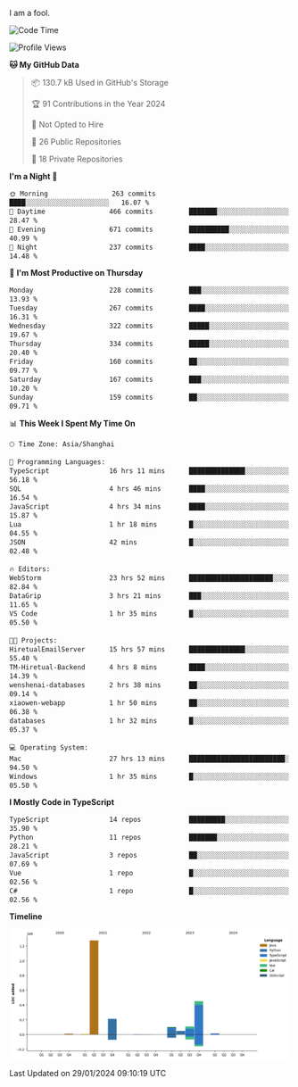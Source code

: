 I am a fool.

<!--START_SECTION:waka-->
![Code Time](http://img.shields.io/badge/Code%20Time-1%2C159%20hrs%204%20mins-blue)

![Profile Views](http://img.shields.io/badge/Profile%20Views-0-blue)

**🐱 My GitHub Data** 

> 📦 130.7 kB Used in GitHub's Storage 
 > 
> 🏆 91 Contributions in the Year 2024
 > 
> 🚫 Not Opted to Hire
 > 
> 📜 26 Public Repositories 
 > 
> 🔑 18 Private Repositories 
 > 
**I'm a Night 🦉** 

```text
🌞 Morning                263 commits         ████░░░░░░░░░░░░░░░░░░░░░   16.07 % 
🌆 Daytime                466 commits         ███████░░░░░░░░░░░░░░░░░░   28.47 % 
🌃 Evening                671 commits         ██████████░░░░░░░░░░░░░░░   40.99 % 
🌙 Night                  237 commits         ████░░░░░░░░░░░░░░░░░░░░░   14.48 % 
```
📅 **I'm Most Productive on Thursday** 

```text
Monday                   228 commits         ███░░░░░░░░░░░░░░░░░░░░░░   13.93 % 
Tuesday                  267 commits         ████░░░░░░░░░░░░░░░░░░░░░   16.31 % 
Wednesday                322 commits         █████░░░░░░░░░░░░░░░░░░░░   19.67 % 
Thursday                 334 commits         █████░░░░░░░░░░░░░░░░░░░░   20.40 % 
Friday                   160 commits         ██░░░░░░░░░░░░░░░░░░░░░░░   09.77 % 
Saturday                 167 commits         ███░░░░░░░░░░░░░░░░░░░░░░   10.20 % 
Sunday                   159 commits         ██░░░░░░░░░░░░░░░░░░░░░░░   09.71 % 
```


📊 **This Week I Spent My Time On** 

```text
🕑︎ Time Zone: Asia/Shanghai

💬 Programming Languages: 
TypeScript               16 hrs 11 mins      ██████████████░░░░░░░░░░░   56.18 % 
SQL                      4 hrs 46 mins       ████░░░░░░░░░░░░░░░░░░░░░   16.54 % 
JavaScript               4 hrs 34 mins       ████░░░░░░░░░░░░░░░░░░░░░   15.87 % 
Lua                      1 hr 18 mins        █░░░░░░░░░░░░░░░░░░░░░░░░   04.55 % 
JSON                     42 mins             █░░░░░░░░░░░░░░░░░░░░░░░░   02.48 % 

🔥 Editors: 
WebStorm                 23 hrs 52 mins      █████████████████████░░░░   82.84 % 
DataGrip                 3 hrs 21 mins       ███░░░░░░░░░░░░░░░░░░░░░░   11.65 % 
VS Code                  1 hr 35 mins        █░░░░░░░░░░░░░░░░░░░░░░░░   05.50 % 

🐱‍💻 Projects: 
HiretualEmailServer      15 hrs 57 mins      ██████████████░░░░░░░░░░░   55.40 % 
TM-Hiretual-Backend      4 hrs 8 mins        ████░░░░░░░░░░░░░░░░░░░░░   14.39 % 
wenshenai-databases      2 hrs 38 mins       ██░░░░░░░░░░░░░░░░░░░░░░░   09.14 % 
xiaowen-webapp           1 hr 50 mins        ██░░░░░░░░░░░░░░░░░░░░░░░   06.38 % 
databases                1 hr 32 mins        █░░░░░░░░░░░░░░░░░░░░░░░░   05.37 % 

💻 Operating System: 
Mac                      27 hrs 13 mins      ████████████████████████░   94.50 % 
Windows                  1 hr 35 mins        █░░░░░░░░░░░░░░░░░░░░░░░░   05.50 % 
```

**I Mostly Code in TypeScript** 

```text
TypeScript               14 repos            █████████░░░░░░░░░░░░░░░░   35.90 % 
Python                   11 repos            ███████░░░░░░░░░░░░░░░░░░   28.21 % 
JavaScript               3 repos             ██░░░░░░░░░░░░░░░░░░░░░░░   07.69 % 
Vue                      1 repo              █░░░░░░░░░░░░░░░░░░░░░░░░   02.56 % 
C#                       1 repo              █░░░░░░░░░░░░░░░░░░░░░░░░   02.56 % 
```



**Timeline**

![Lines of Code chart](https://raw.githubusercontent.com/VeejaLiu/VeejaLiu/master/assets/bar_graph.png)


 Last Updated on 29/01/2024 09:10:19 UTC
<!--END_SECTION:waka-->
